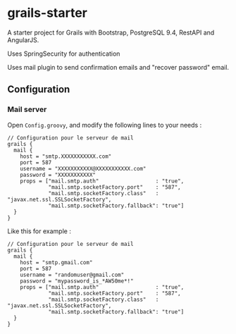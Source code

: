 # grails-starter
A starter project for Grails with Bootstrap, PostgreSQL 9.4, RestAPI and AngularJS.

Uses SpringSecurity for authentication

Uses mail plugin to send confirmation emails and "recover password" email.


## Configuration

### Mail server
Open <code>Config.groovy</code>, and modify the following lines to your needs :

    // Configuration pour le serveur de mail
    grails {
      mail {
        host = "smtp.XXXXXXXXXXX.com"
        port = 587
        username = "XXXXXXXXXXX@XXXXXXXXXXX.com"
        password = "XXXXXXXXXXX"
        props = ["mail.smtp.auth"                  : "true",
                 "mail.smtp.socketFactory.port"    : "587",
                 "mail.smtp.socketFactory.class"   : "javax.net.ssl.SSLSocketFactory",
                 "mail.smtp.socketFactory.fallback": "true"]
      }
    }
Like this for example :

    // Configuration pour le serveur de mail
    grails {
      mail {
        host = "smtp.gmail.com"
        port = 587
        username = "randomuser@gmail.com"
        password = "mypassword_is_*AW50me*!"
        props = ["mail.smtp.auth"                  : "true",
                 "mail.smtp.socketFactory.port"    : "587",
                 "mail.smtp.socketFactory.class"   : "javax.net.ssl.SSLSocketFactory",
                 "mail.smtp.socketFactory.fallback": "true"]
      }
    }
